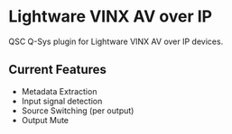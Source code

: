 # Lightware VINX AV over IP

QSC Q-Sys plugin for Lightware VINX AV over IP devices.

## Current Features

- Metadata Extraction
- Input signal detection
- Source Switching (per output)
- Output Mute
